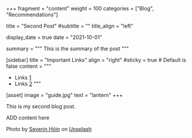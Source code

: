 +++
fragment = "content"
weight = 100
categories = ["Blog", "Recommendations"]

title = "Second Post"
#subtitle = ""
title_align = "left"

display_date = true
date = "2021-10-01"

summary = """
This is the summary of the post
"""

[sidebar]
  title = "Important Links"
  align = "right"
  #sticky = true # Default is false
  content = """
  * Links [1](#)
  * Links [2](#)
  """

[asset]
  image = "guide.jpg"
  text = "lantern"
+++

This is my second blog post.

ADD content here




Photo by <a href="https://unsplash.com/@sevhoein?utm_source=unsplash&utm_medium=referral&utm_content=creditCopyText">Severin Höin</a> on <a href="https://unsplash.com/s/photos/guide?utm_source=unsplash&utm_medium=referral&utm_content=creditCopyText">Unsplash</a>
